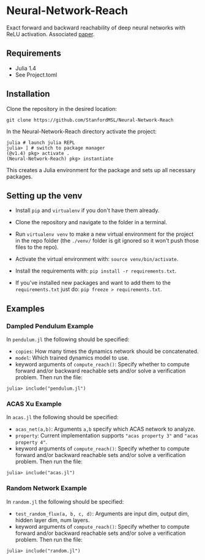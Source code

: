 # Neural-Network-Reach
Exact forward and backward reachability of deep neural networks with ReLU activation. Associated [paper](https://arxiv.org/abs/2011.11609).

## Requirements ##
- Julia 1.4
- See Project.toml

## Installation ##
Clone the repository in the desired location:
```
git clone https://github.com/StanfordMSL/Neural-Network-Reach
```
In the Neural-Network-Reach directory activate the project:
```
julia # launch julia REPL
julia> ] # switch to package manager
(@v1.4) pkg> activate .
(Neural-Network-Reach) pkg> instantiate
```
This creates a Julia environment for the package and sets up all necessary packages.

## Setting up the venv

- Install ``pip`` and ``virtualenv`` if you don't have them already.

- Clone the repository and navigate to the folder in a terminal.

- Run ``virtualenv venv`` to make a new virtual environment for the project in the repo folder (the ``./venv/`` folder is git ignored so it won't push those files to the repo).

- Activate the virtual environment with: ``source venv/bin/activate``.

- Install the requirements with: ``pip install -r requirements.txt``.

- If you've installed new packages and want to add them to the ``requirements.txt`` just do: ``pip freeze > requirements.txt``.

## Examples ##
### Dampled Pendulum Example ###
In ```pendulum.jl``` the following should be specified:
- ```copies```: How many times the dynamics network should be concatenated.
- ```model```: Which trained dynamics model to use.
- keyword arguments of ```compute_reach()```: Specify whether to compute forward and/or backward reachable sets and/or solve a verification problem.
Then run the file:
```
julia> include("pendulum.jl")
```

### ACAS Xu Example ###
In ```acas.jl``` the following should be specified:
- ```acas_net(a,b)```: Arguments ```a,b``` specify which ACAS network to analyze.
- ```property```: Current implementation supports ```"acas property 3"``` and ```"acas property 4"```.
- keyword arguments of ```compute_reach()```: Specify whether to compute forward and/or backward reachable sets and/or solve a verification problem.
Then run the file:
```
julia> include("acas.jl")
```

### Random Network Example ###
In ```random.jl``` the following should be specified:
- ```test_random_flux(a, b, c, d)```: Arguments are input dim, output dim, hidden layer dim, num layers.
- keyword arguments of ```compute_reach()```: Specify whether to compute forward and/or backward reachable sets and/or solve a verification problem.
Then run the file:
```
julia> include("random.jl")
```
